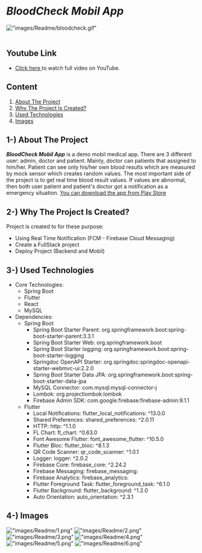 # <i>BloodCheck Mobil App </i>

!["images/Readme/bloodcheck.gif"](images/Readme/bloodcheck.gif) <br> <br>

## Youtube Link
* <a href="https://youtu.be/8S26pvvUJMc">Click here </a>to watch full video on YouTube.


## Content

<ol>
        <a href="#about-project"><li>About The Project</li></a>
        <a href="#why-project-created"><li>Why The Project Is Created?</li></a>
        <a href="#used-technologies"><li>Used Technologies</li></a>
        <a href="#image"><li>Images </li></a>
        </li>
        

<!--         <a href="#version-difference"><li>Version Difference</li></a> -->

</ol>

## <span id="about-project">1-) About The Project</span>

***BloodCheck Mobil App*** is a demo mobil medical app. There are 3 different user: admin, doctor and patient. Mainly, doctor can patients that assigned to him/her. Patient can see only his/her own blood results which are measured by mock sensor which creates random values. The most important side of the project is to get real time blood result values. If values are abnormal, then both user patient and patient's doctor got a notification as a emergency situation. <a href="https://play.google.com/store/apps/details?id=com.ahmeteminsaglik.bloodcheck">You can download the app from Play Store</a>

## <span id="why-project-created">2-) Why The Project Is Created?</span >

Project is created to for these purpose: 
- Using Real Time Notification (FCM - Firebase Cloud Messaging)
- Create a FullStack project
- Deploy Project (Backend and Mobil)


## <span id="used-technologies">3-) Used Technologies</span>

* Core Technologies:
    * Spring Boot
    * Flutter
    * React
    * MySQL
* Dependencies:
    * Spring Boot
        * Spring Boot Starter Parent: org.springframework.boot:spring-boot-starter-parent:3.3.1
        * Spring Boot Starter Web: org.springframework.boot
        * Spring Boot Starter logging: org.springframework.boot:spring-boot-starter-logging
        * Springdoc OpenAPI Starter: org.springdoc:springdoc-openapi-starter-webmvc-ui:2.2.0
        * Spring Boot Starter Data JPA: org.springframework.boot:spring-boot-starter-data-jpa
        * MySQL Connector: com.mysql:mysql-connector-j
        * Lombok: org.projectlombok:lombok
        * Firebase Admin SDK: com.google.firebase:firebase-admin:9.1.1
    * Flutter 
        * Local Notifications: flutter_local_notifications: ^13.0.0
        * Shared Preferences: shared_preferences: ^2.0.11
        * HTTP: http: ^1.1.0
        * FL Chart: fl_chart: ^0.63.0
        * Font Awesome Flutter: font_awesome_flutter: ^10.5.0
        * Flutter Bloc: flutter_bloc: ^8.1.3
        * QR Code Scanner: qr_code_scanner: ^1.0.1
        * Logger: logger: ^2.0.2
        * Firebase Core: firebase_core: ^2.24.2
        * Firebase Messaging: firebase_messaging: 
        * Firebase Analytics: firebase_analytics: 
        * Flutter Foreground Task: flutter_foreground_task: ^6.1.0
        * Flutter Background: flutter_background: ^1.2.0
        * Auto Orientation: auto_orientation: ^2.3.1

## <span id="image">4-) Images </span>

!["images/Readme/1.png"](images/Readme/1.png) 
!["images/Readme/2.png"](images/Readme/2.png) 
!["images/Readme/3.png"](images/Readme/3.png) 
!["images/Readme/4.png"](images/Readme/4.png) 
!["images/Readme/5.png"](images/Readme/5.png) 
!["images/Readme/6.png"](images/Readme/6.png) 


<br> <br>
